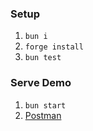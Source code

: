 ### Setup

1. `bun i`
1. `forge install`
1. `bun test`


### Serve Demo

1. `bun start`
1. [Postman](https://resolverworks.github.io/ezccip.js/test/postman.html#endpoint=http%3A%2F%2Flocalhost%3A8000%2F&proto=ens&name=raffy&multi=inner&field=addr-&field=text-avatar)